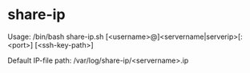 # share-ip

Usage:
    /bin/bash share-ip.sh [\<username\>@]\<servername|serverip\>[:\<port\>] [\<ssh-key-path\>]

Default IP-file path: /var/log/share-ip/\<servername\>.ip
